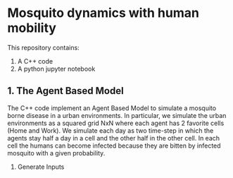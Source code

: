 # Mosquito dynamics with human mobility


This repository contains:
  
  1. A C++ code
  2. A python jupyter notebook 

## 1. The Agent Based Model
The C++ code implement an Agent Based Model to simulate a mosquito borne disease in a urban environments. In particular, we simulate the urban environments as a squared grid NxN where each agent has 2 favorite cells (Home and Work). We simulate each day as two time-step in which the agents stay half a day in a cell and the other half in the other cell.  In each cell the humans can become infected because they are bitten by infected mosquito with a given probability. 

1. Generate Inputs
